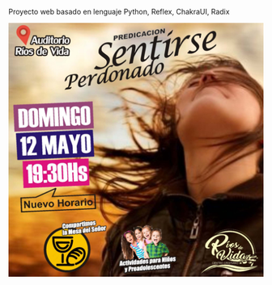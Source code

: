 Proyecto web basado en lenguaje Python, Reflex, ChakraUI, Radix

![alt text](https://github.com/pabheredia/riosdevida/blob/main/assets/35571126-1823-41f4-9bc5-4487c187850b.jpeg?raw=true)
